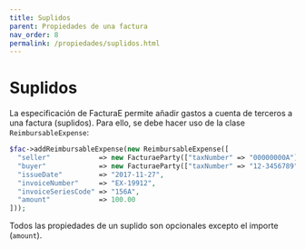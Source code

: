 ```yaml
---
title: Suplidos
parent: Propiedades de una factura
nav_order: 8
permalink: /propiedades/suplidos.html
---
```


# Suplidos
La especificación de FacturaE permite añadir gastos a cuenta de terceros a una factura (suplidos).
Para ello, se debe hacer uso de la clase `ReimbursableExpense`:
```php
$fac->addReimbursableExpense(new ReimbursableExpense([
  "seller"            => new FacturaeParty(["taxNumber" => "00000000A"]),
  "buyer"             => new FacturaeParty(["taxNumber" => "12-3456789", "countryCode" => "PRT"]),
  "issueDate"         => "2017-11-27",
  "invoiceNumber"     => "EX-19912",
  "invoiceSeriesCode" => "156A",
  "amount"            => 100.00
]));
```

Todos las propiedades de un suplido son opcionales excepto el importe (`amount`).
